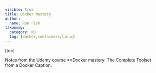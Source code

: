 ```yaml
---
visible: true
title: Docker Mastery
author:
  name: Ron Fish
taxonomy:
  category: KB
  tag: [docker,containers,linux]
---
```


[toc]

Notes from the Udemy course **Docker mastery: The Complete Toolset from a Docker Caption.

